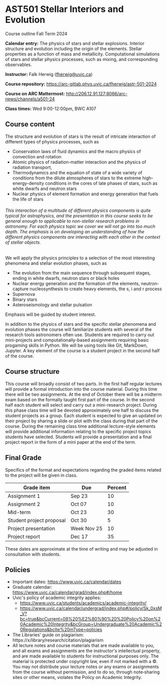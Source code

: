 # AST501 Stellar Interiors and Evolution

Course outline Fall Term 2024

**Calendar entry:** The physics of stars and stellar explosions. Interior structure  and evolution including the origin of the elements. Stellar properties  as a function of mass and metallicity. Computational simulations of  stars and stellar physics processes, such as mixing, and corresponding  observables.

**Instructor:** Falk Herwig (fherwig@uvic.ca)

**Course repository:** https://arc-gitlab.phys.uvic.ca/fherwig/astr-501-2024

**Course on ARC Mattermost:** http://206.12.91.127:8066/arc-news/channels/a501-24

**Class times:** Wed 9:00-12:00pm, BWC A107

## Course content

The structure and evolution of stars is the result of intricate interaction of different types of physics processes, such as 

* Conservation laws of fluid dynamics and the macro physics of convection and rotation
* Atomic physics of radiation-matter interaction and the physics of radiation transport, 
* Thermodynamics and the equation of state of a wide variety of conditions from the dilute atmospheres of stars to the extreme high-energy-density conditions in the cores of late phases of stars, such as white dwarfs and neutron stars
* Nuclear physics of element formation and energy generation that fuels the life of stars

###### This interaction of a  multitude of different physics components is quite typical for astrophysics, and the presentation in this course seeks to be general enough to applicable to non-stellar research problems in astronomy. For each physics topic we cover we will not go into too much depth. The emphasis is on developing an understanding of how the different physics components are interacting with each other in the context of stellar objects. 

We will apply the physics principles to a selection of the most interesting phenomena and stellar evolution phases, such as

* The evolution from the main sequence through subsequent stages, ending in white dwarfs, neutron stars or black holes
* Nuclear energy generation and the formation of the elements, neutron-capture nucleosynthesis to create heavy elements, the s, i and r process
* Supernova 
* Binary stars
* Asteroseismology and stellar pulsation

Emphasis will be guided by student interest.

In addition to the physics of stars and the specific stellar phenomena and evolution phases the course will familiarize students with several of the research tools astronomers often use. Students are required to carry out mini-projects and computationally-based assignments requiring basic progaming skills in Python. We will be using tools like Git, MarkDown, Jupyter. A key element of the course is a student project in the second half of the course.

## Course structure

This course will broadly consist of two parts. In the first half regular lectures will provide a formal introduction into the course material. During this time there will be two assignments. At the end of October there will be a midterm exam based on the formally taught first part of the course. In the second half each student will select and carry out a mini-research project. During this phase class time will be devoted approximately one half to discuss the student projects as a group. Each student is expected to give an updated on their project by sharing a slide or plot with the class during that part of the course. During the remaining class time additional lecture-style elements will provide additional information relating to the specific project topics students have selected. Students will provide a presentation and a final project report in the form of a mini paper at the end of the term.

## Final Grade

Specifics of the format and expectations regarding the graded items related to the project will be given in class.

| Grade item               | Due         | Percent |
| ------------------------ | ----------- | ------- |
| Assignment 1             | Sep 23      | 10      |
| Assignment 2             | Oct 07      | 10      |
| Mid-term                 | Oct 23      | 30      |
| Student project proposal | Oct 30      | 5       |
| Project presentation     | Week Nov 25 | 10      |
| Project report           | Dec 17      | 35      |

These dates are approximate at the time of writing and may be adjusted in consultation with students.

## Policies

* Important dates: https://www.uvic.ca/calendar/dates
* Graduate calendar: https://www.uvic.ca/calendar/grad/index.php#/home
* Uvic's policy of academic integrity applies: 
  * https://www.uvic.ca/students/academics/academic-integrity/
  * https://www.uvic.ca/calendar/undergrad/index.php#/policy/Sk_0xsM_V?bc=true&bcCurrent=08%20%E2%80%90%20%20Policy%20on%20Academic%20Integrity&bcGroup=Undergraduate%20Academic%20Regulations&bcIte%20mType=policies
* The Libraries' guide on plagiarism: https://x/library/research/citation/plagiarism
* All lecture notes and course materials that are made available to you, and all exams and assignments are the instructor's intellectual property, and are made available to students for instructional purposes only.  The material is protected under copyright law, even if not marked with a ©. You may not distribute your lecture notes or any exams or assignments from the course without  permission, and to do so, through note‐sharing sites or other means, violates the Policy on Academic Integrity.  

  

